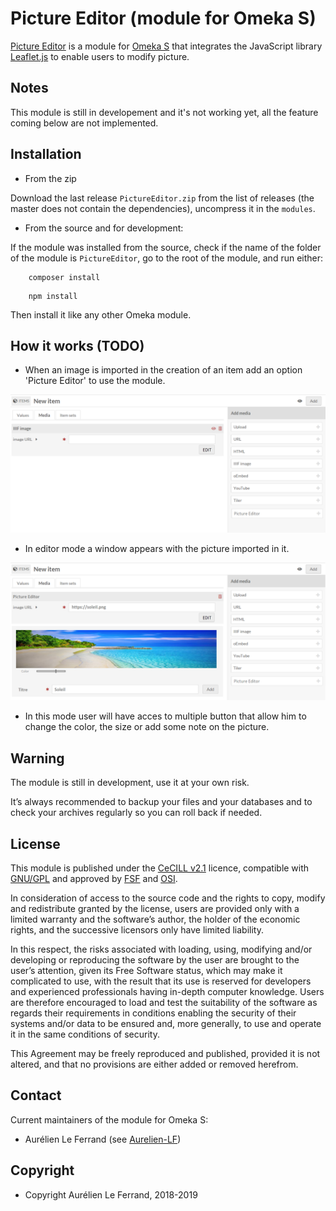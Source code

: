 Picture Editor (module for Omeka S)
================================


[Picture Editor] is a module for [Omeka S] that integrates the JavaScript library [Leaflet.js]
to enable users to modify picture.


Notes
-----

This module is still in developement and it's not working yet, all the feature coming below are not implemented.


Installation
------------


* From the zip

Download the last release `PictureEditor.zip` from the list of releases (the
master does not contain the dependencies), uncompress it in the `modules`.

* From the source and for development:

If the module was installed from the source, check if the name of the folder of
the module is `PictureEditor`, go to the root of the module, and run either:

```
    composer install
```

```
    npm install
```

Then install it like any other Omeka module.


How it works (TODO) 
-----------

- When an image is imported in the creation of an item add an option 'Picture Editor' to use the module.

![screenshot1]

- In editor mode a window appears with the picture imported in it.

![screenshot2]

- In this mode user will have acces to multiple button that allow him to change the color, the size or add some note on the picture.



Warning
-------

The module is still in development, use it at your own risk.

It’s always recommended to backup your files and your databases and to check
your archives regularly so you can roll back if needed.



License
-------

This module is published under the [CeCILL v2.1] licence, compatible with
[GNU/GPL] and approved by [FSF] and [OSI].

In consideration of access to the source code and the rights to copy, modify and
redistribute granted by the license, users are provided only with a limited
warranty and the software’s author, the holder of the economic rights, and the
successive licensors only have limited liability.

In this respect, the risks associated with loading, using, modifying and/or
developing or reproducing the software by the user are brought to the user’s
attention, given its Free Software status, which may make it complicated to use,
with the result that its use is reserved for developers and experienced
professionals having in-depth computer knowledge. Users are therefore encouraged
to load and test the suitability of the software as regards their requirements
in conditions enabling the security of their systems and/or data to be ensured
and, more generally, to use and operate it in the same conditions of security.

This Agreement may be freely reproduced and published, provided it is not
altered, and that no provisions are either added or removed herefrom.



Contact
-------

Current maintainers of the module for Omeka S:

* Aurélien Le Ferrand (see [Aurelien-LF])


Copyright
---------

* Copyright Aurélien Le Ferrand, 2018-2019

[CeCILL v2.1]: https://www.cecill.info/licences/Licence_CeCILL_V2.1-en.html

[GNU/GPL]: https://www.gnu.org/licenses/gpl-3.0.html

[FSF]: https://www.fsf.org

[OSI]: http://opensource.org

[screenshot1]: https://github.com/Dnareffel/Omeka-S-module-PictureEditor/blob/master/img/step1.png

[screenshot2]:https://github.com/Dnareffel/Omeka-S-module-PictureEditor/blob/master/img/step2.png

[leaflet.js]: https://leafletjs.com/reference-1.3.4.html

[Omeka S]: https://omeka.org/s

[Picture Editor]: https://github.com/Dnareffel/Omeka-S-module-PictureEditor

[Omeka Classic]: https://omeka.org

[Aurelien-LF]: https://github.com/Dnareffel "Aurélien Le Ferrand"


